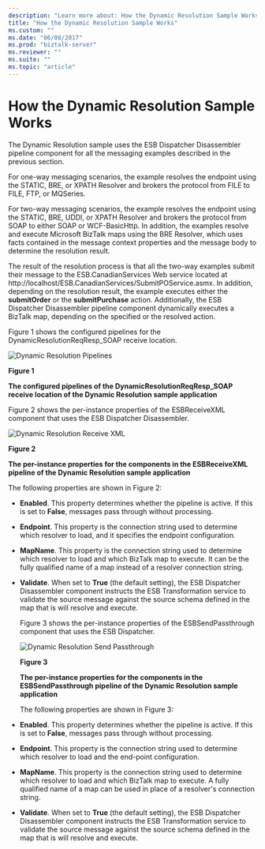 ```yaml
---
description: "Learn more about: How the Dynamic Resolution Sample Works"
title: "How the Dynamic Resolution Sample Works"
ms.custom: ""
ms.date: "06/08/2017"
ms.prod: "biztalk-server"
ms.reviewer: ""
ms.suite: ""
ms.topic: "article"
---
```

# How the Dynamic Resolution Sample Works
The Dynamic Resolution sample uses the ESB Dispatcher Disassembler pipeline component for all the messaging examples described in the previous section.  

 For one-way messaging scenarios, the example resolves the endpoint using the STATIC, BRE, or XPATH Resolver and brokers the protocol from FILE to FILE, FTP, or MQSeries.  

 For two-way messaging scenarios, the example resolves the endpoint using the STATIC, BRE, UDDI, or XPATH Resolver and brokers the protocol from SOAP to either SOAP or WCF-BasicHttp. In addition, the examples resolve and execute Microsoft BizTalk maps using the BRE Resolver, which uses facts contained in the message context properties and the message body to determine the resolution result.  

 The result of the resolution process is that all the two-way examples submit their message to the ESB.CanadianServices Web service located at http://localhost/ESB.CanadianServices/SubmitPOService.asmx. In addition, depending on the resolution result, the example executes either the **submitOrder** or the **submitPurchase** action. Additionally, the ESB Dispatcher Disassembler pipeline component dynamically executes a BizTalk map, depending on the specified or the resolved action.  

 Figure 1 shows the configured pipelines for the DynamicResolutionReqResp_SOAP receive location.  

 ![Dynamic Resolution Pipelines](../esb-toolkit/media/ch6-dynamicresolutionpipelines.gif "Ch6-DynamicResolutionPipelines")  

 **Figure 1**  

 **The configured pipelines of the DynamicResolutionReqResp_SOAP receive location of the Dynamic Resolution sample application**  

 Figure 2 shows the per-instance properties of the ESBReceiveXML component that uses the ESB Dispatcher Disassembler.  

 ![Dynamic Resolution Receive XML](../esb-toolkit/media/ch6-dynamicresolutionreceivexml.gif "Ch6-DynamicResolutionReceiveXML")  

 **Figure 2**  

 **The per-instance properties for the components in the ESBReceiveXML pipeline of the Dynamic Resolution sample application**  

 The following properties are shown in Figure 2:  

- **Enabled**. This property determines whether the pipeline is active. If this is set to **False**, messages pass through without processing.  

- **Endpoint**. This property is the connection string used to determine which resolver to load, and it specifies the endpoint configuration.  

- **MapName**. This property is the connection string used to determine which resolver to load and which BizTalk map to execute. It can be the fully qualified name of a map instead of a resolver connection string.  

- **Validate**. When set to **True** (the default setting), the ESB Dispatcher Disassembler component instructs the ESB Transformation service to validate the source message against the source schema defined in the map that is will resolve and execute.  

  Figure 3 shows the per-instance properties of the ESBSendPassthrough component that uses the ESB Dispatcher.  

  ![Dynamic Resolution Send Passthrough](../esb-toolkit/media/ch6-dynamicresolutionsendpassthrough.gif "Ch6-DynamicResolutionSendPassthrough")  

  **Figure 3**  

  **The per-instance properties for the components in the ESBSendPassthrough pipeline of the Dynamic Resolution sample application**  

  The following properties are shown in Figure 3:  

- **Enabled**. This property determines whether the pipeline is active. If this is set to **False**, messages pass through without processing.  

- **Endpoint**. This property is the connection string used to determine which resolver to load and the end-point configuration.  

- **MapName**. This property is the connection string used to determine which resolver to load and which BizTalk map to execute. A fully qualified name of a map can be used in place of a resolver's connection string.  

- **Validate**. When set to **True** (the default setting), the ESB Dispatcher Disassembler component instructs the ESB Transformation service to validate the source message against the source schema defined in the map that is will resolve and execute.
